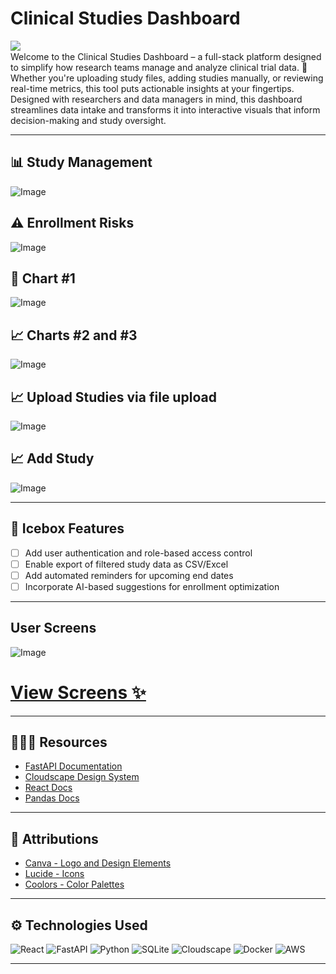 # Clinical Studies Dashboard

<img align="left" src="https://i.imgur.com/0zg1Fgg.png">
<br>
Welcome to the Clinical Studies Dashboard – a full-stack platform designed to simplify how research teams manage and analyze clinical trial data. 🧬 Whether you're uploading study files, adding studies manually, or reviewing real-time metrics, this tool puts actionable insights at your fingertips. Designed with researchers and data managers in mind, this dashboard streamlines data intake and transforms it into interactive visuals that inform decision-making and study oversight.

---

## 📊 Study Management
![Image](https://i.imgur.com/gXFWbl4.png)

## ⚠️ Enrollment Risks
![Image](https://i.imgur.com/5KrOVb5.png)

## 📁 Chart #1
![Image](https://i.imgur.com/6zOoowi.png)

## 📈 Charts #2 and #3
![Image](https://i.imgur.com/iQhkSpm.png)

## 📈 Upload Studies via file upload
![Image](https://i.imgur.com/Gk0pLVM.png)

## 📈 Add Study
![Image](https://i.imgur.com/YbbgCAO.png)

---

## 🧊 Icebox Features
- [ ] Add user authentication and role-based access control
- [ ] Enable export of filtered study data as CSV/Excel
- [ ] Add automated reminders for upcoming end dates
- [ ] Incorporate AI-based suggestions for enrollment optimization

---

## User Screens
![Image](https://i.imgur.com/2hUPgxE.png)
# [View Screens ✨](https://whimsical.com/bms-DReH9YFer34PcJPkTagEtP)

---

## 👩🏽‍💻 Resources
- [FastAPI Documentation](https://fastapi.tiangolo.com/)
- [Cloudscape Design System](https://cloudscape.design/)
- [React Docs](https://reactjs.org/)
- [Pandas Docs](https://pandas.pydata.org/)

---

## 🛟 Attributions
- [Canva - Logo and Design Elements](https://www.canva.com/)
- [Lucide - Icons](https://lucide.dev/guide/packages/lucide-react)
- [Coolors - Color Palettes](https://coolors.co/palettes/trending)

---

## ⚙️ Technologies Used
![React](https://img.shields.io/badge/react-%2320232a.svg?style=for-the-badge&logo=react&logoColor=%2361DAFB)
![FastAPI](https://img.shields.io/badge/fastapi-005571?style=for-the-badge&logo=fastapi)
![Python](https://img.shields.io/badge/Python-3776AB?style=for-the-badge&logo=python&logoColor=white)
![SQLite](https://img.shields.io/badge/sqlite-%2307405e.svg?style=for-the-badge&logo=sqlite&logoColor=white)
![Cloudscape](https://img.shields.io/badge/cloudscape-000000?style=for-the-badge)
![Docker](https://img.shields.io/badge/docker-%230db7ed.svg?style=for-the-badge&logo=docker&logoColor=white)
![AWS](https://img.shields.io/badge/Amazon_AWS-FF9900?style=for-the-badge&logo=amazonaws&logoColor=white)

---